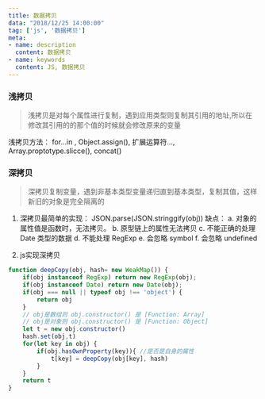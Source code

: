 ```yaml
---
title: 数据拷贝
data: "2018/12/25 14:00:00"
tag: ['js', '数据拷贝']
meta: 
- name: description
  content: 数据拷贝
- name: keywords
  content: JS, 数据拷贝
---
```


### 浅拷贝
> 浅拷贝是对每个属性进行复制，遇到应用类型则复制其引用的地址,所以在修改其引用的的那个值的时候就会修改原来的变量


浅拷贝方法：
for...in , Object.assign(), 扩展运算符..., Array.proptotype.slicce(), concat()


### 深拷贝
> 深拷贝复制变量，遇到非基本类型变量递归直到基本类型，复制其值，这样新旧的对象是完全隔离的

1. 深拷贝最简单的实现： JSON.parse(JSON.stringgify(obj))
缺点： 
a. 对象的属性值是函数时，无法拷贝。
b. 原型链上的属性无法拷贝
c. 不能正确的处理 Date 类型的数据
d. 不能处理 RegExp
e. 会忽略 symbol
f. 会忽略 undefined

2. js实现深拷贝
```js
function deepCopy(obj, hash= new WeakMap()) {
    if(obj instanceof RegExp) return new RegExp(obj);
    if(obj instanceof Date) return new Date(obj);
    if(obj === null || typeof obj !== 'object') {
        return obj
    }
    // obj是数组则 obj.constructor() 是 [Function: Array]
    // obj是对象则 obj.constructor() 是 [Function: Object]
    let t = new obj.constructor()
    hash.set(obj,t)
    for(let key in obj) { 
        if(obj.hasOwnProperty(key)){ //是否是自身的属性
            t[key] = deepCopy(obj[key], hash)
        }
    }
    return t
}
```
